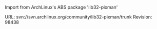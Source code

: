Import from ArchLinux's ABS package 'lib32-pixman'

URL: svn://svn.archlinux.org/community/lib32-pixman/trunk
Revision: 98438
